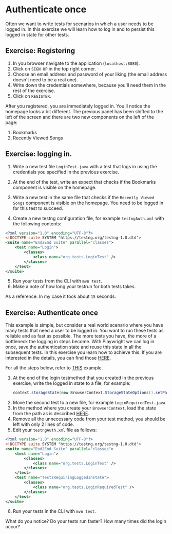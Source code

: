 # Authenticate once

Often we want to write tests for scenarios in which a user needs to be logged in. In this exercise we will learn how to log in and to persist this logged in state for other tests.

## Exercise: Registering

1. In you browser navigate to the application (`localhost:8080`).
2. Click on `SIGN UP` in the top right corner.
3. Choose an email address and password of your liking (the email address doesn't need to be a real one).
4. Write down the credentials somewhere, because you'll need them in the rest of the exercise.
5. Click on `REGISTER`.

After you registered, you are immediately logged in. You'll notice the homepage looks a bit different. The previous panel has been shifted to the left of the screen and there are two new components on the left of the page:

1. Bookmarks
2. Recently Viewed Songs

## Exercise: logging in.

1. Write a new test file `LoginTest.java` with a test that logs in using the credentials you specified in the previous exercise.

2. At the end of the test, write an expect that checks if the Bookmarks component is visible on the homepage.
3. Write a new test in the same file that checks if the `Recently Viewed Songs` component is visible on the homepage. You need to be logged in for this test to succeed.
4. Create a new testng configuration file, for example `testngAuth.xml` with the following contents:
```xml
<?xml version="1.0" encoding="UTF-8"?>
<!DOCTYPE suite SYSTEM "https://testng.org/testng-1.0.dtd">
<suite name="End2End Suite" parallel="classes">
    <test name="Login">
        <classes>
            <class name="org.tests.LoginTest" />
        </classes>
    </test>
</suite>
```
5. Run your tests from the CLI with `mvn test`. 
6. Make a note of how long your testrun for both tests takes.

As a reference: In my case it took about `15` seconds.

## Exercise: Authenticate once

This example is simple, but consider a real world scenario where you have many tests that need a user to be logged in. You want to run these tests as reliable and as fast as possible. The more tests you have, the more of a bottleneck the logging in steps become.
With Playwright we can log in once, save the authentication state and reuse this state in all the subsequent tests. In this exercise you learn how to achieve this. If you are interested in the details, you can find those [HERE](https://playwright.dev/java/docs/auth).

For all the steps below, refer to [THIS](https://playwright.dev/java/docs/auth#reusing-signed-in-state) example.

1. At the end of the login testmethod that you created in the previous exercise, write the logged in state to a file, for example:
   ```java
   context.storageState(new BrowserContext.StorageStateOptions().setPath(Paths.get("state.json")));
   ```
2. Move the second test to a new file, for example `LoginRequiredTest.java`
3. In the method where you create your `BrowserContext`, load the state from the path as is described [HERE](https://playwright.dev/java/docs/auth#reusing-signed-in-state).
4. Remove all the unnecessary code from your test method, you should be left with only 2 lines of code.
5. Edit your `testngAuth.xml` file as follows:
```xml
<?xml version="1.0" encoding="UTF-8"?>
<!DOCTYPE suite SYSTEM "https://testng.org/testng-1.0.dtd">
<suite name="End2End Suite" parallel="classes">
    <test name="Login">
        <classes>
            <class name="org.tests.LoginTest" />
        </classes>
    </test>
    <test name="TestsRequiringLoggedInstate">
        <classes>
            <class name="org.tests.LoginRequiredTest" />
        </classes>
    </test>
</suite>
```
6. Run your tests in the CLI with `mvn test`.

What do you notice? Do your tests run faster? How many times did the login occur?
